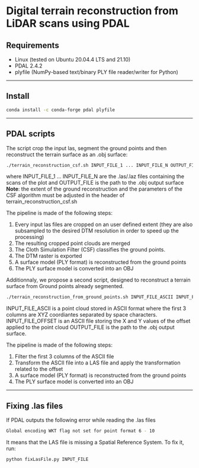 # Digital terrain reconstruction from LiDAR scans using PDAL 

## Requirements
* Linux (tested on Ubuntu 20.04.4 LTS and 21.10)
* PDAL 2.4.2 
* plyfile (NumPy-based text/binary PLY file reader/writer for Python)

-----------------
## Install
```bash
conda install -c conda-forge pdal plyfile
```

-----------------
## PDAL scripts
The script crop the input las, segment the ground points and then reconstruct the terrain surface as an .obj surface:
```bash
./terrain_reconstruction_csf.sh INPUT_FILE_1 ... INPUT_FILE_N OUTPUT_FILE
```
where INPUT_FILE_1 ... INPUT_FILE_N are the .las/.laz files containing the scans of the plot and OUTPUT_FILE is the path to the .obj output surface 
**Note**: the extent of the ground reconstruction and the parameters of the CSF algorithm must be adjusted in the header of terrain_reconstruction_csf.sh

The pipeline is made of the following steps:
1. Every input las files are cropped on an user defined extent (they are also subsampled to the desired DTM resolution in order to speed up the processing)
2. The resulting cropped point clouds are merged 
3. The Cloth Simulation Filter (CSF) classifies the ground points.
4. The DTM raster is exported
5. A surface model (PLY format) is reconstructed from the ground points
6. The PLY surface model is converted into an OBJ

Additionnaly, we propose a second script, designed to reconstruct a terrain surface from Ground points already segmented. 
```bash
./terrain_reconstruction_from_ground_points.sh INPUT_FILE_ASCII INPUT_FILE_OFFSET OUTPUT_FILE
```
INPUT_FILE_ASCII is a point cloud stored in ASCII format where the first 3 columns are XYZ coordiantes separated by space characters.
INPUT_FILE_OFFSET is an ASCII file storing the X and Y values of the offset applied to the point cloud
OUTPUT_FILE is the path to the .obj output surface.

The pipeline is made of the following steps:
1. Filter the first 3 columns of the ASCII file
2. Transform the ASCII file into a LAS file and apply the transformation related to the offset
3. A surface model (PLY format) is reconstructed from the ground points
4. The PLY surface model is converted into an OBJ

-----------------
## Fixing .las files
If PDAL outputs the following error while reading the .las files
```bash
Global encoding WKT flag not set for point format 6 - 10
```
It means that the LAS file is missing a Spatial Reference System.
To fix it, run:
```bash
python fixLasFile.py INPUT_FILE
```



